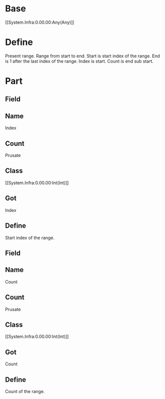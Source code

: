 # Base
[[System.Infra:0.00.00:Any(Any)]]
# Define
Present range. Range from start to end.
Start is start index of the range.
End is 1 after the last index of the range.
Index is start. Count is end sub start.
# Part
## Field
## Name
Index
## Count
Prusate
## Class
[[System.Infra:0.00.00:Int(Int)]]
## Got
Index
## Define
Start index of the range.
## Field
## Name
Count
## Count
Prusate
## Class
[[System.Infra:0.00.00:Int(Int)]]
## Got
Count
## Define
Count of the range.